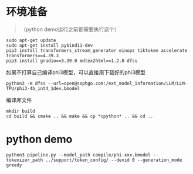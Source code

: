 # 环境准备
> （python demo运行之前都需要执行这个）
```
sudo apt-get update
sudo apt-get install pybind11-dev
pip3 install transformers_stream_generator einops tiktoken accelerate transformers==4.39.3
pip3 install gradio==3.39.0 mdtex2html==1.2.0 dfss
```

如果不打算自己编译phi3模型，可以直接用下载好的phi3模型
```
python3 -m dfss --url=open@sophgo.com:/ext_model_information/LLM/LLM-TPU/phi3-4b_int4_1dev.bmodel
```

编译库文件
```
mkdir build
cd build && cmake .. && make && cp *cpython* .. && cd ..
```

# python demo
```
python3 pipeline.py --model_path compile/phi-xxx.bmodel --tokenizer_path ../support/token_config/ --devid 0 --generation_mode greedy
```

